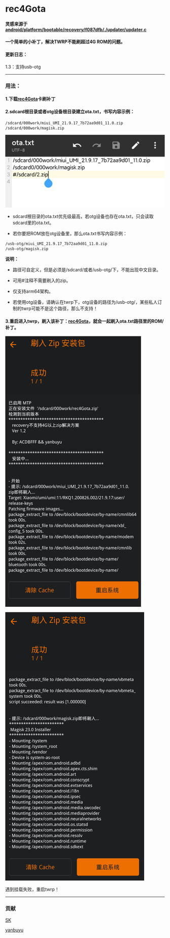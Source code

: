 # rec4Gota



#### 灵感来源于[android/platform/bootable/recovery/f087dfb/./updater/updater.c](https://android.googlesource.com/platform/bootable/recovery/+/f087dfb/updater/updater.c)


#### 一个简单的小补丁，解决TWRP不能刷超过4G ROM的问题。


#### 更新日志：

1.3：支持usb-otg


***

### 用法：

#### 1.下载[rec4Gota](https://github.com/xiangfeidexiaohuo/rec4Gota/releases)卡刷补丁

#### 2.sdcard根目录或者otg设备根目录建立ota.txt，书写内容示例：
```
/sdcard/000work/miui_UMI_21.9.17_7b72aa9d01_11.0.zip
/sdcard/000work/magisk.zip

```
![png](./pic/1.png)

 * sdcard根目录的ota.txt优先级最高，若otg设备也存在ota.txt，只会读取sdcard里的ota.txt。

 * 若你要把ROM放在otg设备里，那么ota.txt书写内容示例：
```
/usb-otg/miui_UMI_21.9.17_7b72aa9d01_11.0.zip
/usb-otg/magisk.zip

```

**说明：**

 * 路径可自定义，但是必须是/sdcard/或者/usb-otg/下，不能出现中文目录。

 * 可用#注释不需要刷入的zip。

 * 仅支持arm64架构。

 * 若使用otg设备，请确认在twrp下，otg设备的路径为/usb-otg/，某些私人订制的twrp可能不是这个路径，那么不支持！

#### 3.重启进入twrp，刷入该补丁：[rec4Gota](https://github.com/xiangfeidexiaohuo/rec4Gota/releases)，就会一起刷入ota.txt路径里的ROM/补丁。

![png](./pic/2.png)

![png](./pic/3.png)

遇到挂载失败，重启twrp！


***

### 贡献

[SK](https://github.com/sekaiacg)

[yanbuyu](https://github.com/yanbuyu)




